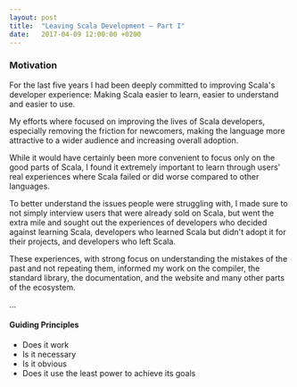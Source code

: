 ```yaml
---
layout: post
title:  "Leaving Scala Development – Part I"
date:   2017-04-09 12:00:00 +0200
---
```


### Motivation

For the last five years I had been deeply committed to improving Scala's
developer experience: Making Scala easier to learn, easier to understand and
easier to use.

My efforts where focused on improving the lives of Scala developers, especially
removing the friction for newcomers, making the language more attractive to a
wider audience and increasing overall adoption.

While it would have certainly been more convenient to focus only on the good
parts of Scala, I found it extremely important to learn through users' real
experiences where Scala failed or did worse compared to other languages.

To better understand the issues people were struggling with, I made sure to not
simply interview users that were already sold on Scala, but went the extra mile
and sought out the experiences of developers who decided against learning Scala,
developers who learned Scala but didn't adopt it for their projects, and
developers who left Scala.

These experiences, with strong focus on understanding the mistakes of the past
and not repeating them, informed my work on the compiler, the standard library,
the documentation, and the website and many other parts of the ecosystem.

...

#### Guiding Principles

- Does it work
- Is it necessary
- Is it obvious
- Does it use the least power to achieve its goals
